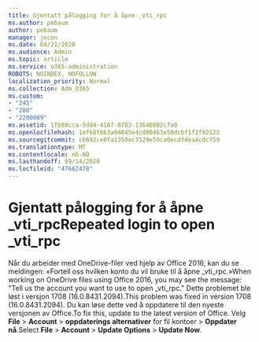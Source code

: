 ```yaml
---
title: Gjentatt pålogging for å åpne _vti_rpc
ms.author: pebaum
author: pebaum
manager: jecon
ms.date: 04/21/2020
ms.audience: Admin
ms.topic: article
ms.service: o365-administration
ROBOTS: NOINDEX, NOFOLLOW
localization_priority: Normal
ms.collection: Adm_O365
ms.custom:
- "245"
- "280"
- "2200009"
ms.assetid: 1fb88cca-5dd4-4167-8783-13646082cfa0
ms.openlocfilehash: 1ef60f663a04045e4cd00463e59dcbf1f2f92122
ms.sourcegitcommit: c6692ce0fa1358ec3529e59ca0ecdfdea4cdc759
ms.translationtype: MT
ms.contentlocale: nb-NO
ms.lasthandoff: 09/14/2020
ms.locfileid: "47662478"
---
```

# <a name="repeated-login-to-open-_vti_rpc"></a><span data-ttu-id="e9964-102">Gjentatt pålogging for å åpne _vti_rpc</span><span class="sxs-lookup"><span data-stu-id="e9964-102">Repeated login to open _vti_rpc</span></span>

<span data-ttu-id="e9964-103">Når du arbeider med OneDrive-filer ved hjelp av Office 2016, kan du se meldingen: «Fortell oss hvilken konto du vil bruke til å åpne _vti_rpc.»</span><span class="sxs-lookup"><span data-stu-id="e9964-103">When working on OneDrive files using Office 2016, you may see the message: "Tell us the account you want to use to open _vti_rpc."</span></span> <span data-ttu-id="e9964-104">Dette problemet ble løst i versjon 1708 (16.0.8431.2094).</span><span class="sxs-lookup"><span data-stu-id="e9964-104">This problem was fixed in version 1708 (16.0.8431.2094).</span></span> <span data-ttu-id="e9964-105">Du kan løse dette ved å oppdatere til den nyeste versjonen av Office.</span><span class="sxs-lookup"><span data-stu-id="e9964-105">To fix this, update to the latest version of Office.</span></span> <span data-ttu-id="e9964-106">Velg **File** \> **Account** \> **oppdaterings alternativer** for fil kontoer \> **Oppdater nå**.</span><span class="sxs-lookup"><span data-stu-id="e9964-106">Select **File** \> **Account** \> **Update Options** \> **Update Now**.</span></span>
  